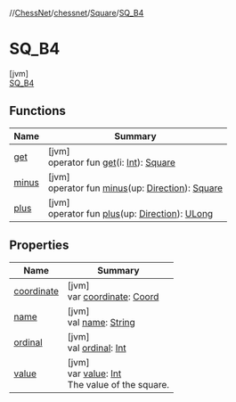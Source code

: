 //[ChessNet](../../../../index.md)/[chessnet](../../index.md)/[Square](../index.md)/[SQ_B4](index.md)

# SQ_B4

[jvm]\
[SQ_B4](index.md)

## Functions

| Name | Summary |
|---|---|
| [get](../get.md) | [jvm]<br>operator fun [get](../get.md)(i: [Int](https://kotlinlang.org/api/latest/jvm/stdlib/kotlin/-int/index.html)): [Square](../index.md) |
| [minus](../minus.md) | [jvm]<br>operator fun [minus](../minus.md)(up: [Direction](../../-direction/index.md)): [Square](../index.md) |
| [plus](../plus.md) | [jvm]<br>operator fun [plus](../plus.md)(up: [Direction](../../-direction/index.md)): [ULong](https://kotlinlang.org/api/latest/jvm/stdlib/kotlin/-u-long/index.html) |

## Properties

| Name | Summary |
|---|---|
| [coordinate](../coordinate.md) | [jvm]<br>var [coordinate](../coordinate.md): [Coord](../../-coord/index.md) |
| [name](../../../chessnet.movegen/-gen-type/-l-e-g-a-l/index.md#-372974862%2FProperties%2F-1216412040) | [jvm]<br>val [name](../../../chessnet.movegen/-gen-type/-l-e-g-a-l/index.md#-372974862%2FProperties%2F-1216412040): [String](https://kotlinlang.org/api/latest/jvm/stdlib/kotlin/-string/index.html) |
| [ordinal](../../../chessnet.movegen/-gen-type/-l-e-g-a-l/index.md#-739389684%2FProperties%2F-1216412040) | [jvm]<br>val [ordinal](../../../chessnet.movegen/-gen-type/-l-e-g-a-l/index.md#-739389684%2FProperties%2F-1216412040): [Int](https://kotlinlang.org/api/latest/jvm/stdlib/kotlin/-int/index.html) |
| [value](../value.md) | [jvm]<br>var [value](../value.md): [Int](https://kotlinlang.org/api/latest/jvm/stdlib/kotlin/-int/index.html)<br>The value of the square. |

